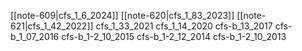[[note-609|cfs_1_6_2024]]
[[note-620|cfs_1_83_2023]]
[[note-621|cfs_1_42_2022]]
cfs_1_33_2021
cfs_1_14_2020
cfs-b_13_2017
cfs-b_1_07_2016
cfs-b_1-2_10_2015
cfs-b_1-2_12_2014
cfs-b_1-2_10_2013